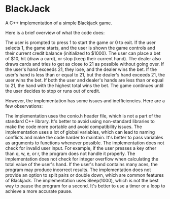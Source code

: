 # BlackJack
A C++ implementation of a simple Blackjack game.

Here is a brief overview of what the code does:

The user is prompted to press 1 to start the game or 0 to exit.
If the user selects 1, the game starts, and the user is shown the game controls and their current credit balance (initialized to $1000).
The user can place a bet of $10, hit (draw a card), or stop (keep their current hand).
The dealer also draws cards and tries to get as close to 21 as possible without going over.
If the user's hand exceeds 21, they lose, and the dealer wins the bet. If the user's hand is less than or equal to 21, but the dealer's hand exceeds 21, the user wins the bet.
If both the user and dealer's hands are less than or equal to 21, the hand with the highest total wins the bet.
The game continues until the user decides to stop or runs out of credit.

However, the implementation has some issues and inefficiencies. Here are a few observations:

The implementation uses the conio.h header file, which is not a part of the standard C++ library. It's better to avoid using non-standard libraries to make the code more portable and avoid compatibility issues.
The implementation uses a lot of global variables, which can lead to naming conflicts and make the code harder to maintain. It's better to pass variables as arguments to functions whenever possible.
The implementation does not check for invalid user input. For example, if the user presses a key other than q, w, e, or r, the program does not handle it properly.
The implementation does not check for integer overflow when calculating the total value of the user's hand. If the user's hand contains many aces, the program may produce incorrect results.
The implementation does not provide an option to split pairs or double down, which are common features of Blackjack.
The implementation uses Sleep(1000), which is not the best way to pause the program for a second. It's better to use a timer or a loop to achieve a more accurate pause.
